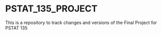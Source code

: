 # PSTAT_135_PROJECT

This is a repository to track changes and versions of the Final Project for PSTAT 135
